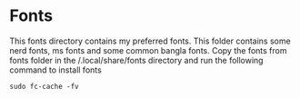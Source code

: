 # Fonts

This fonts directory contains my preferred fonts. This folder contains some nerd fonts, ms fonts and some common bangla fonts.
Copy the fonts from fonts folder in the /.local/share/fonts directory and run the following command to install fonts
```
sudo fc-cache -fv
```
